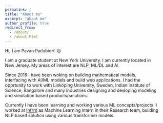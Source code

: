 ```yaml
---
permalink: /
title: "About me"
excerpt: "About me"
author_profile: true
redirect_from: 
  - /about/
  - /about.html
---
```


Hi, I am Pavan Padubidri! 😃

I am a graduate student at New York University. I am currently located in New Jersey. My areas of interest are NLP, ML/DL and AI.

Since 2016 I have been woking on building mathematical models, interfacing with AI/ML models and build web applications. I had the opprtunity to work with Linköping University, Sweden, Indian Institute of Science, Bangalore and many industries designing and devloping modeling and simulation based products/solutions.

Currently I have been learning and working various ML concepts/projects. I worked at [Infrrd](https://www.infrrd.ai/) as Machine Learning Intern in their Research team, building NLP based solution using various transformer models. 